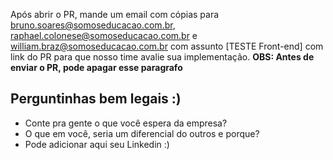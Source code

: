 Após abrir o PR, mande um email com cópias para bruno.soares@somoseducacao.com.br, raphael.colonese@somoseducacao.com.br e william.braz@somoseducacao.com.br com assunto [TESTE Front-end] com link do PR para que nosso time avalie sua implementação. **OBS: Antes de enviar o PR, pode apagar esse paragrafo**

## Perguntinhas bem legais :)
- Conte pra gente o que você espera da empresa?
- O que em você, seria um diferencial do outros e porque?
- Pode adicionar aqui seu Linkedin :)
